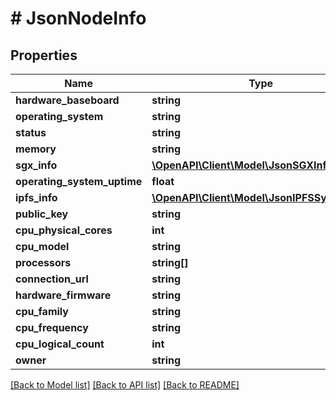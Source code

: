 # # JsonNodeInfo

## Properties

Name | Type | Description | Notes
------------ | ------------- | ------------- | -------------
**hardware_baseboard** | **string** |  | [optional]
**operating_system** | **string** |  | [optional]
**status** | **string** |  | [optional]
**memory** | **string** |  | [optional]
**sgx_info** | [**\OpenAPI\Client\Model\JsonSGXInfo**](JsonSGXInfo.md) |  | [optional]
**operating_system_uptime** | **float** |  | [optional]
**ipfs_info** | [**\OpenAPI\Client\Model\JsonIPFSSystemInfo**](JsonIPFSSystemInfo.md) |  | [optional]
**public_key** | **string** |  | [optional]
**cpu_physical_cores** | **int** |  | [optional]
**cpu_model** | **string** |  | [optional]
**processors** | **string[]** |  | [optional]
**connection_url** | **string** |  | [optional]
**hardware_firmware** | **string** |  | [optional]
**cpu_family** | **string** |  | [optional]
**cpu_frequency** | **string** |  | [optional]
**cpu_logical_count** | **int** |  | [optional]
**owner** | **string** |  | [optional]

[[Back to Model list]](../../README.md#models) [[Back to API list]](../../README.md#endpoints) [[Back to README]](../../README.md)

